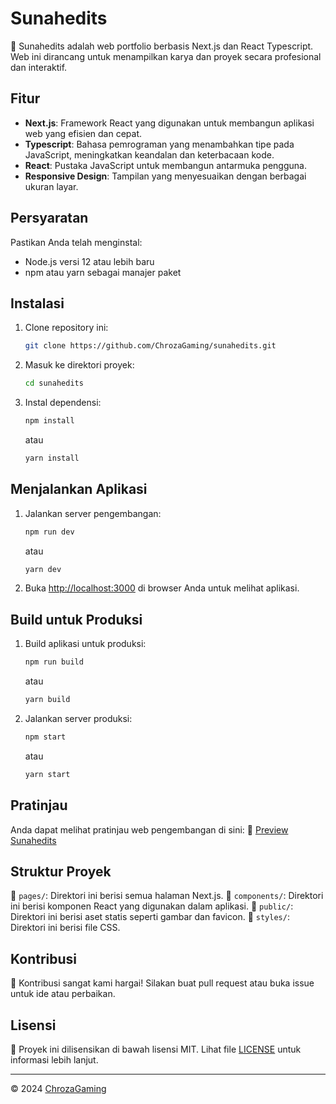 # Sunahedits

🎨 Sunahedits adalah web portfolio berbasis Next.js dan React Typescript. Web ini dirancang untuk menampilkan karya dan proyek secara profesional dan interaktif.

## Fitur
- **Next.js**: Framework React yang digunakan untuk membangun aplikasi web yang efisien dan cepat.
- **Typescript**: Bahasa pemrograman yang menambahkan tipe pada JavaScript, meningkatkan keandalan dan keterbacaan kode.
- **React**: Pustaka JavaScript untuk membangun antarmuka pengguna.
- **Responsive Design**: Tampilan yang menyesuaikan dengan berbagai ukuran layar.

## Persyaratan
Pastikan Anda telah menginstal:
- Node.js versi 12 atau lebih baru
- npm atau yarn sebagai manajer paket

## Instalasi

1. Clone repository ini:
    ```bash
    git clone https://github.com/ChrozaGaming/sunahedits.git
    ```

2. Masuk ke direktori proyek:
    ```bash
    cd sunahedits
    ```

3. Instal dependensi:
    ```bash
    npm install
    ```
    atau
    ```bash
    yarn install
    ```

## Menjalankan Aplikasi

1. Jalankan server pengembangan:
    ```bash
    npm run dev
    ```
    atau
    ```bash
    yarn dev
    ```

2. Buka [http://localhost:3000](http://localhost:3000) di browser Anda untuk melihat aplikasi.

## Build untuk Produksi

1. Build aplikasi untuk produksi:
    ```bash
    npm run build
    ```
    atau
    ```bash
    yarn build
    ```

2. Jalankan server produksi:
    ```bash
    npm start
    ```
    atau
    ```bash
    yarn start
    ```

## Pratinjau

Anda dapat melihat pratinjau web pengembangan di sini:
🔗 [Preview Sunahedits](https://sunahedits-8xo8-git-main-chrozagamings-projects.vercel.app/)

## Struktur Proyek

📁 `pages/`: Direktori ini berisi semua halaman Next.js.
📁 `components/`: Direktori ini berisi komponen React yang digunakan dalam aplikasi.
📁 `public/`: Direktori ini berisi aset statis seperti gambar dan favicon.
📁 `styles/`: Direktori ini berisi file CSS.

## Kontribusi

🙏 Kontribusi sangat kami hargai! Silakan buat pull request atau buka issue untuk ide atau perbaikan.

## Lisensi

📜 Proyek ini dilisensikan di bawah lisensi MIT. Lihat file [LICENSE](./LICENSE) untuk informasi lebih lanjut.

---

© 2024 [ChrozaGaming](https://github.com/ChrozaGaming)
